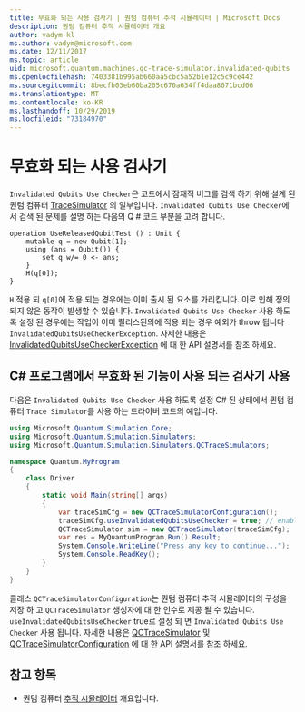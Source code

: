 ```yaml
---
title: 무효화 되는 사용 검사기 | 퀀텀 컴퓨터 추적 시뮬레이터 | Microsoft Docs
description: 퀀텀 컴퓨터 추적 시뮬레이터 개요
author: vadym-kl
ms.author: vadym@microsoft.com
ms.date: 12/11/2017
ms.topic: article
uid: microsoft.quantum.machines.qc-trace-simulator.invalidated-qubits
ms.openlocfilehash: 7403381b995ab660aa5cbc5a52b1e12c5c9ce442
ms.sourcegitcommit: 8becfb03eb60ba205c670a634ff4daa8071bcd06
ms.translationtype: MT
ms.contentlocale: ko-KR
ms.lasthandoff: 10/29/2019
ms.locfileid: "73184970"
---
```

# <a name="invalidated-qubits-use-checker"></a>무효화 되는 사용 검사기

`Invalidated Qubits Use Checker`은 코드에서 잠재적 버그를 검색 하기 위해 설계 된 퀀텀 컴퓨터 [TraceSimulator](xref:microsoft.quantum.machines.qc-trace-simulator.intro) 의 일부입니다. `Invalidated Qubits Use Checker`에서 검색 된 문제를 설명 하는 다음의 Q # 코드 부분을 고려 합니다.

```qsharp
operation UseReleasedQubitTest () : Unit {
    mutable q = new Qubit[1];
    using (ans = Qubit()) {
        set q w/= 0 <- ans;
    }
    H(q[0]);
}
```

`H` 적용 되 `q[0]`에 적용 되는 경우에는 이미 출시 된 요소를 가리킵니다. 이로 인해 정의 되지 않은 동작이 발생할 수 있습니다. `Invalidated Qubits Use Checker` 사용 하도록 설정 된 경우에는 작업이 이미 릴리스된의에 적용 되는 경우 예외가 throw 됩니다 `InvalidatedQubitsUseCheckerException`. 자세한 내용은 [InvalidatedQubitsUseCheckerException](https://docs.microsoft.com/dotnet/api/Microsoft.Quantum.Simulation.Simulators.QCTraceSimulators.InvalidatedQubitsUseCheckerException) 에 대 한 API 설명서를 참조 하세요.

## <a name="using-the-invalidated-qubits-use-checker-in-your-c-program"></a>C# 프로그램에서 무효화 된 기능이 사용 되는 검사기 사용

다음은 `Invalidated Qubits Use Checker` 사용 하도록 설정 C# 된 상태에서 퀀텀 컴퓨터 `Trace
Simulator`를 사용 하는 드라이버 코드의 예입니다. 

```csharp
using Microsoft.Quantum.Simulation.Core;
using Microsoft.Quantum.Simulation.Simulators;
using Microsoft.Quantum.Simulation.Simulators.QCTraceSimulators;

namespace Quantum.MyProgram
{
    class Driver
    {
        static void Main(string[] args)
        {
            var traceSimCfg = new QCTraceSimulatorConfiguration();
            traceSimCfg.useInvalidatedQubitsUseChecker = true; // enables useInvalidatedQubitsUseChecker
            QCTraceSimulator sim = new QCTraceSimulator(traceSimCfg);
            var res = MyQuantumProgram.Run().Result;
            System.Console.WriteLine("Press any key to continue...");
            System.Console.ReadKey();
        }
    }
}
```

클래스 `QCTraceSimulatorConfiguration`는 퀀텀 컴퓨터 추적 시뮬레이터의 구성을 저장 하 고 `QCTraceSimulator` 생성자에 대 한 인수로 제공 될 수 있습니다. `useInvalidatedQubitsUseChecker` true로 설정 되 면 `Invalidated Qubits Use Checker` 사용 됩니다. 자세한 내용은 [QCTraceSimulator](https://docs.microsoft.com/dotnet/api/Microsoft.Quantum.Simulation.Simulators.QCTraceSimulators.QCTraceSimulator) 및 [QCTraceSimulatorConfiguration](https://docs.microsoft.com/dotnet/api/Microsoft.Quantum.Simulation.Simulators.QCTraceSimulators.QCTraceSimulatorConfiguration) 에 대 한 API 설명서를 참조 하세요.

## <a name="see-also"></a>참고 항목 ##

- 퀀텀 컴퓨터 [추적 시뮬레이터](xref:microsoft.quantum.machines.qc-trace-simulator.intro) 개요입니다.

